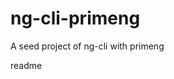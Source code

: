 # ng-cli-primeng
A seed project of ng-cli with primeng

<snippet>
  <content><![CDATA[
# ${1:Project Name}
You don't have to follow all these steps if you download this seed project. But please do try
npm install
npm i @angular/router-deprecated
## Installation
TODO: Describe the installation process
## Usage
TODO: Write usage instructions
## Contributing
1. Fork it!
2. Create your feature branch: `git checkout -b my-new-feature`
3. Commit your changes: `git commit -am 'Add some feature'`
4. Push to the branch: `git push origin my-new-feature`
5. Submit a pull request :D
## History
TODO: Write history
## Credits
TODO: Write credits
## License
TODO: Write license
]]></content>
  <tabTrigger>readme</tabTrigger>
</snippet>
